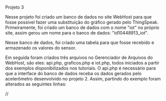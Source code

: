 Projeto 3 


Nesse projeto foi criado um banco de dados no site WebHost para que fosse possível fazer uma substituição do gráfico gerado pelo ThingSpeak. Primeiramente, foi criado um banco de dados com o nome "iot" no próprio site, assim gerou um nome para o banco de dados: "id10448913_iot".

Nesse banco de dados, foi criado uma tabela para que fosse recebido e armazenado os valores do sensor.

Em seguida foram criados três arquivos no Gerenciador de Arquivos do WebHost, são eles: api.php, graficos.php e iot.php, todos iniciados a partir dos exemplos disponibilizados nos tutoriais.
O api.php é necessário para que a interface do banco de dados receba os dados gerados pelo acelerômetro desenvolvido no projeto 2. Assim, partindo do exemplo foram alterados as seguintes linhas:

// 

<?php
error_reporting(~E_WARNING & ~E_NOTICE);
 
  $servername = "localhost";
  $username = "id10448913_iot";
  $password = "12345";
  $dbname = "id10448913_iot";

//

Para direcionar os dados à tabela criada foi mudado apenas os parâmetros "$username" e "$dbname" para o nome que foi disponibilizado durante a criação do banco de dados.

Para gerar o gráfico devemos utilizar o arquivo "graficos.php", baseado no exemplo disponibilizado deve-se trocar apenas a url da tabela. Agora com a atualização dos dados da tabela, eles serão mostrados no gráfico.

//

 var jsonData = $.ajax({
        url: 'http://stravitzky.000webhostapp.com/api.php/lux_sensor',
  
//

Semelhante ao "api.php" o "iot.php" será necessário para que seja possível acessar o gráfico, assim devemos atualizar apenas os usuários de entrada e o nome do banco de dados.

//

 <?php
      $servername = "localhost";
      $username = "id10448913_iot";
      $password = "12345";
      $dbname = "id10448913_iot";

//

Ao final do arquivo, introduzi links para que fosse possível analisar a diferença entre os gráficos.

Finalizando o projeto, devemos atualizar o caminho do projeto 2, para que agora seja possível alimentar o banco de dados e o gráfico. As linhas antes, utilizadas pelo "GET" devemos substituir pelo "POST", pois assim será alimentado o gráfico do nosso banco de dados.

//

function sendToAPI() {
  const http = new XMLHttpRequest()
  
  //http.open("GET", "https://api.thingspeak.com/update?api_key=ZJL904XR0FKPBVQR&field1="+dirGlobal)
  http.open("POST", "https://stravitzky.000webhostapp.com/api.php/lux_sensor");
  http.setRequestHeader("Content-type", "application/json");
  var data = JSON.stringify({"valor":""+dirGlobal});
  http.send(data);
  http.onload = setLuxText(http.responseText, dirGlobal)
}

//

Com essa mudança, o acelerômetro conseguirá alimentar o gráfico gerado, tirando a dependência de hospedar o nosso gráfico no ThingSpeak.

